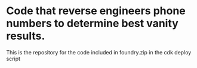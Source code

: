 # Code that reverse engineers phone numbers to determine best vanity results.

This is the repository for the code included in foundry.zip in the cdk deploy script
